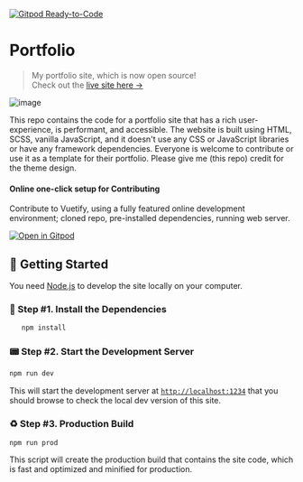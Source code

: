 [![Gitpod Ready-to-Code](https://img.shields.io/badge/Gitpod-Ready--to--Code-blue?logo=gitpod)](https://gitpod.io/#https://github.com/nisarhassan12/portfolio) 

# Portfolio

> My portfolio site, which is now open source! <br />
> Check out the [live site here →][site]

![image][screenshot]

This repo contains the code for a portfolio site that has a rich user-experience, is performant, and accessible. The website is built using HTML, SCSS, vanilla JavaScript, and it doesn't use any CSS or JavaScript libraries or have any framework dependencies. Everyone is welcome to contribute or use it as a template for their portfolio. Please give me (this repo) credit for the theme design.

#### Online one-click setup for Contributing

Contribute to Vuetify, using a fully featured online development environment; cloned repo, pre-installed dependencies, running web server.

[![Open in Gitpod](https://gitpod.io/button/open-in-gitpod.svg)](https://gitpod.io/from-referrer/)

## 🚀 Getting Started

You need [Node.js][node] to develop the site locally on your computer.

### 🔋 Step #1. Install the Dependencies

```sh
   npm install
```

### 📟 Step #2. Start the Development Server

```sh
npm run dev
```

This will start the development server at [`http://localhost:1234`][local] that you should browse to check the local dev version of this site.

### ♻️ Step #3. Production Build

```sh
npm run prod
```

This script will create the production build that contains the site code, which is fast and optimized and minified for production.

[site]: https://nisar.surge.sh
[screenshot]: https://user-images.githubusercontent.com/46004116/76204785-dfb3dd80-621a-11ea-9990-0aa1a6e3c1b6.png
[node]: https://nodejs.org/en/download/
[local]: http://localhost:1234
